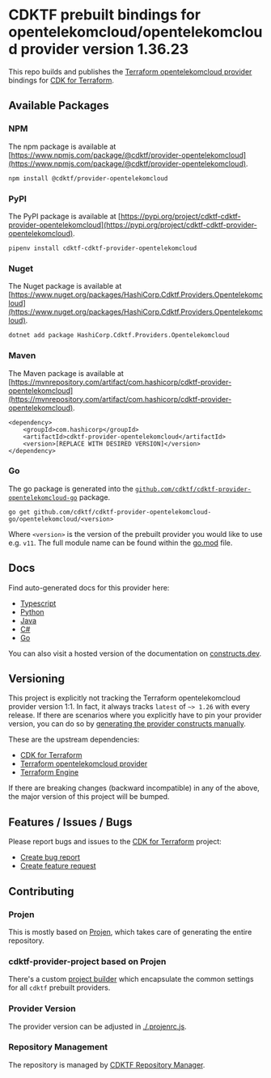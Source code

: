 # CDKTF prebuilt bindings for opentelekomcloud/opentelekomcloud provider version 1.36.23

This repo builds and publishes the [Terraform opentelekomcloud provider](https://registry.terraform.io/providers/opentelekomcloud/opentelekomcloud/1.36.23/docs) bindings for [CDK for Terraform](https://cdk.tf).

## Available Packages

### NPM

The npm package is available at [https://www.npmjs.com/package/@cdktf/provider-opentelekomcloud](https://www.npmjs.com/package/@cdktf/provider-opentelekomcloud).

`npm install @cdktf/provider-opentelekomcloud`

### PyPI

The PyPI package is available at [https://pypi.org/project/cdktf-cdktf-provider-opentelekomcloud](https://pypi.org/project/cdktf-cdktf-provider-opentelekomcloud).

`pipenv install cdktf-cdktf-provider-opentelekomcloud`

### Nuget

The Nuget package is available at [https://www.nuget.org/packages/HashiCorp.Cdktf.Providers.Opentelekomcloud](https://www.nuget.org/packages/HashiCorp.Cdktf.Providers.Opentelekomcloud).

`dotnet add package HashiCorp.Cdktf.Providers.Opentelekomcloud`

### Maven

The Maven package is available at [https://mvnrepository.com/artifact/com.hashicorp/cdktf-provider-opentelekomcloud](https://mvnrepository.com/artifact/com.hashicorp/cdktf-provider-opentelekomcloud).

```
<dependency>
    <groupId>com.hashicorp</groupId>
    <artifactId>cdktf-provider-opentelekomcloud</artifactId>
    <version>[REPLACE WITH DESIRED VERSION]</version>
</dependency>
```

### Go

The go package is generated into the [`github.com/cdktf/cdktf-provider-opentelekomcloud-go`](https://github.com/cdktf/cdktf-provider-opentelekomcloud-go) package.

`go get github.com/cdktf/cdktf-provider-opentelekomcloud-go/opentelekomcloud/<version>`

Where `<version>` is the version of the prebuilt provider you would like to use e.g. `v11`. The full module name can be found
within the [go.mod](https://github.com/cdktf/cdktf-provider-opentelekomcloud-go/blob/main/opentelekomcloud/go.mod#L1) file.

## Docs

Find auto-generated docs for this provider here:

* [Typescript](./docs/API.typescript.md)
* [Python](./docs/API.python.md)
* [Java](./docs/API.java.md)
* [C#](./docs/API.csharp.md)
* [Go](./docs/API.go.md)

You can also visit a hosted version of the documentation on [constructs.dev](https://constructs.dev/packages/@cdktf/provider-opentelekomcloud).

## Versioning

This project is explicitly not tracking the Terraform opentelekomcloud provider version 1:1. In fact, it always tracks `latest` of `~> 1.26` with every release. If there are scenarios where you explicitly have to pin your provider version, you can do so by [generating the provider constructs manually](https://cdk.tf/imports).

These are the upstream dependencies:

* [CDK for Terraform](https://cdk.tf)
* [Terraform opentelekomcloud provider](https://registry.terraform.io/providers/opentelekomcloud/opentelekomcloud/1.36.23)
* [Terraform Engine](https://terraform.io)

If there are breaking changes (backward incompatible) in any of the above, the major version of this project will be bumped.

## Features / Issues / Bugs

Please report bugs and issues to the [CDK for Terraform](https://cdk.tf) project:

* [Create bug report](https://cdk.tf/bug)
* [Create feature request](https://cdk.tf/feature)

## Contributing

### Projen

This is mostly based on [Projen](https://github.com/projen/projen), which takes care of generating the entire repository.

### cdktf-provider-project based on Projen

There's a custom [project builder](https://github.com/cdktf/cdktf-provider-project) which encapsulate the common settings for all `cdktf` prebuilt providers.

### Provider Version

The provider version can be adjusted in [./.projenrc.js](./.projenrc.js).

### Repository Management

The repository is managed by [CDKTF Repository Manager](https://github.com/cdktf/cdktf-repository-manager/).
